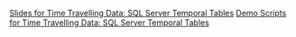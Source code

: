 [Slides for Time Travelling Data: SQL Server Temporal Tables](https://chadgreen.blob.core.windows.net/slides/Time%20Travelling%20Tables%20-%20TechBash.pdf)
[Demo Scripts for Time Travelling Data: SQL Server Temporal Tables](https://chadgreen.blob.core.windows.net/slides/Time%20Travelling%20Tables%20-%20TechBash.pdf)

